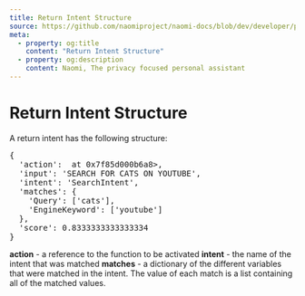 ```yaml
---
title: Return Intent Structure
source: https://github.com/naomiproject/naomi-docs/blob/dev/developer/plugins/returnintent.md
meta:
  - property: og:title
    content: "Return Intent Structure"
  - property: og:description
    content: Naomi, The privacy focused personal assistant
---
```


# Return Intent Structure

A return intent has the following structure:
<pre>
{
  'action': <function <lambda> at 0x7f85d000b6a8>,
  'input': 'SEARCH FOR CATS ON YOUTUBE',
  'intent': 'SearchIntent',
  'matches': {
    'Query': ['cats'],
    'EngineKeyword': ['youtube']
  },
  'score': 0.8333333333333334
}
</pre>

**action** - a reference to the function to be activated
**intent** - the name of the intent that was matched
**matches** - a dictionary of the different variables that
were matched in the intent. The value of each match is a
list containing all of the matched values.

<DocPreviousVersions/>
<EditPageLink/>
